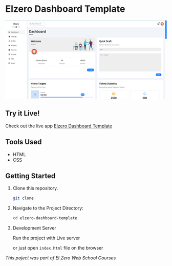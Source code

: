 # Elzero Dashboard Template

<img src='./images/elzero-dashboard-preview.png'></img>

## Try it Live!

Check out the live app [Elzero Dashboard Template]()

## Tools Used

-   HTML
-   CSS

## Getting Started

1. Clone this repository.

    ```bash
    git clone
    ```

2. Navigate to the Project Directory:

    ```bash
    cd elzero-dashboard-template
    ```

3. Development Server

    Run the project with Live server

    or just open `index.html` file on the browser

_This poject was part of El Zero Web School Courses_
